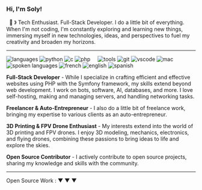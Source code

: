 ### Hi, I'm Soly! 
&nbsp;&nbsp;👾 &#12299; Tech Enthusiast. Full-Stack Developer. I do a little bit of everything. When I'm not coding, I'm constantly exploring and learning new things, immersing myself in new technologies, ideas, and perspectives to fuel my creativity and broaden my horizons.

----

![languages](https://img.shields.io/static/v1?label=&message=coding%20languages:&color=111&style=flat-square)
![python](https://img.shields.io/static/v1?logo=python&label=&message=python&color=36465D&logoColor=AAA&style=flat-square)
![c](https://img.shields.io/static/v1?logo=c&label=&message=c&color=36465D&logoColor=AAA&style=flat-square)
![php](https://img.shields.io/static/v1?logo=php&label=&message=php&color=36465D&logoColor=AAA&style=flat-square)
&nbsp;&nbsp;&nbsp;
![tools](https://img.shields.io/static/v1?label=&message=tools:&color=111&style=flat-square)
![git](https://img.shields.io/static/v1?logo=git&label=&message=git&color=36465D&logoColor=AAA&style=flat-square)
![vscode](https://img.shields.io/static/v1?logo=visualstudiocode&label=&message=vscode&color=36465D&logoColor=AAA&style=flat-square)
![mac](https://img.shields.io/static/v1?logo=apple&label=&message=mac&color=36465D&logoColor=AAA&style=flat-square)
&nbsp;&nbsp;&nbsp;
![spoken languages](https://img.shields.io/static/v1?label=&message=spoken%20languages:&color=111&style=flat-square)
![french](https://img.shields.io/static/v1?label=&message=french&color=36465D&style=flat-square)
![english](https://img.shields.io/static/v1?label=&message=english&color=36465D&style=flat-square)
![spanish](https://img.shields.io/static/v1?label=&message=spanish&color=36465D&style=flat-square)

**Full-Stack Developer** - While I specialize in crafting efficient and effective websites using PHP with the Symfony framework, my skills extend beyond web development. I work on bots, software, AI, databases, and more. I love self-hosting, making and managing servers, and handling networking tasks.

**Freelancer & Auto-Entrepreneur** - I also do a little bit of freelance work, bringing my expertise to various clients as an auto-entrepreneur.

**3D Printing & FPV Drone Enthusiast** - My interests extend into the world of 3D printing and FPV drones. I enjoy 3D modeling, mechanics, electronics, and flying drones, combining these passions to bring ideas to life and explore the skies.

**Open Source Contributor** - I actively contribute to open source projects, sharing my knowledge and skills with the community.

----

Open Source Work : &#9660; &#9660; &#9660;
